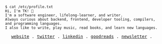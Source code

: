 ```console
$ cat /etc/profile.txt
Hi, I'm TK! 👋
I'm a software engineer, lifelong-learner, and writer.
Always curious about backend, frontend, developer tooling, compilers, and programming languages.
I also like to write, play music, read books, and learn new languages.
```

<p align="center">
  <samp>
    <a href="https://leandrotk.github.io/" target="_blank">website</a> .
    <a href="https://twitter.com/leandrotk_" target="_blank">twitter</a> .
    <a href="https://linkedin.com/in/imtk" target="_blank">linkedin</a> .
    <a href="https://goodreads.com/iamteekay" target="_blank">goodreads</a> .
    <a href="https://teekay.substack.com" target="_blank">newsletter</a> .
  </samp>
</p>
